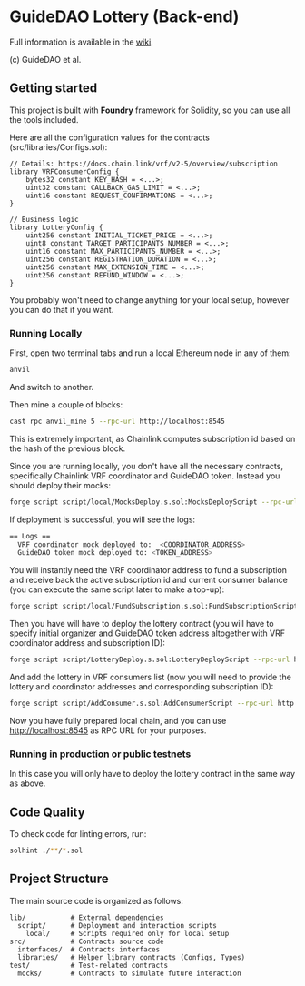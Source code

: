 # GuideDAO Lottery (Back-end)

Full information is available in the [wiki](https://github.com/guidedao/lottery-backend/wiki).

(c) GuideDAO et al.

## Getting started

This project is built with **Foundry** framework for Solidity, so you can use all the tools included.

Here are all the configuration values for the contracts (src/libraries/Configs.sol):

```Solidity
// Details: https://docs.chain.link/vrf/v2-5/overview/subscription
library VRFConsumerConfig {
    bytes32 constant KEY_HASH = <...>;
    uint32 constant CALLBACK_GAS_LIMIT = <...>;
    uint16 constant REQUEST_CONFIRMATIONS = <...>;
}

// Business logic
library LotteryConfig {
    uint256 constant INITIAL_TICKET_PRICE = <...>;
    uint8 constant TARGET_PARTICIPANTS_NUMBER = <...>;
    uint16 constant MAX_PARTICIPANTS_NUMBER = <...>;
    uint256 constant REGISTRATION_DURATION = <...>;
    uint256 constant MAX_EXTENSION_TIME = <...>;
    uint256 constant REFUND_WINDOW = <...>;
}
```

You probably won't need to change anything for your local setup, however you can do that if you want.

### Running Locally

First, open two terminal tabs and run a local Ethereum node in any of them:

```bash
anvil
```

And switch to another.

Then mine a couple of blocks:

```bash
cast rpc anvil_mine 5 --rpc-url http://localhost:8545
```

This is extremely important, as Chainlink computes subscription id based on the hash of the previous block.

Since you are running locally, you don't have all the necessary contracts, specifically Chainlink VRF coordinator and GuideDAO token. Instead you should deploy their mocks:

```bash
forge script script/local/MocksDeploy.s.sol:MocksDeployScript --rpc-url http://localhost:8545 --broadcast --private-key <PRIVATE_KEY>
```

If deployment is successful, you will see the logs:

```bash
== Logs ==
  VRF coordinator mock deployed to:  <COORDINATOR_ADDRESS>
  GuideDAO token mock deployed to: <TOKEN_ADDRESS>
```

You will instantly need the VRF coordinator address to fund a subscription and receive back the active subscription id and current consumer balance (you can execute the same script later to make a top-up):

```bash
forge script script/local/FundSubscription.s.sol:FundSubscriptionScript --rpc-url http://localhost:8545 --broadcast --private-key <PRIVATE_KEY>
```

Then you have will have to deploy the lottery contract (you will have to specify initial organizer and GuideDAO token address altogether with VRF coordinator address and subscription ID):

```bash
forge script script/LotteryDeploy.s.sol:LotteryDeployScript --rpc-url http://localhost:8545 --broadcast --private-key <PRIVATE_KEY>
```

And add the lottery in VRF consumers list (now you will need to provide the lottery and coordinator addresses and corresponding subscription ID):

```bash
forge script script/AddConsumer.s.sol:AddConsumerScript --rpc-url http://localhost:8545 --broadcast --private-key <PRIVATE_KEY>
```

Now you have fully prepared local chain, and you can use [http://localhost:8545](http://localhost:8545) as RPC URL for your purposes.

### Running in production or public testnets

In this case you will only have to deploy the lottery contract in the same way as above.

## Code Quality

To check code for linting errors, run:

```bash
solhint ./**/*.sol
```

## Project Structure

The main source code is organized as follows:

```
lib/           # External dependencies
  script/      # Deployment and interaction scripts
    local/     # Scripts required only for local setup
src/           # Contracts source code
  interfaces/  # Contracts interfaces
  libraries/   # Helper library contracts (Configs, Types)
test/          # Test-related contracts
  mocks/       # Contracts to simulate future interaction
```
